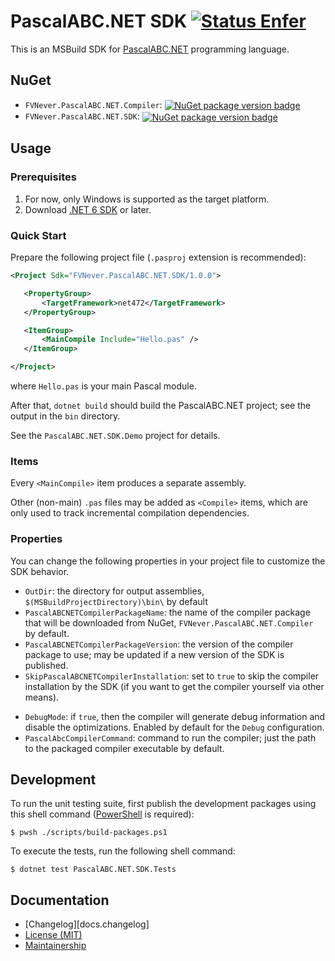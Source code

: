 PascalABC.NET SDK [![Status Enfer][status-enfer]][andivionian-status-classifier]
=================

This is an MSBuild SDK for [PascalABC.NET][pascalabc.net] programming language.

NuGet
-----

- `FVNever.PascalABC.NET.Compiler`: [<img valign="middle" src="https://img.shields.io/nuget/v/FVNever.PascalABC.NET.Compiler" alt="NuGet package version badge">][nuget.compiler.package]
- `FVNever.PascalABC.NET.SDK`: [<img valign="middle" src="https://img.shields.io/nuget/v/FVNever.PascalABC.NET.SDK" alt="NuGet package version badge">][nuget.sdk.package]

Usage
-----

### Prerequisites

1. For now, only Windows is supported as the target platform.
2. Download [.NET 6 SDK][dotnet.sdk] or later.

### Quick Start

Prepare the following project file (`.pasproj` extension is recommended):

```xml
<Project Sdk="FVNever.PascalABC.NET.SDK/1.0.0">

   <PropertyGroup>
       <TargetFramework>net472</TargetFramework>
   </PropertyGroup>

   <ItemGroup>
       <MainCompile Include="Hello.pas" />
   </ItemGroup>

</Project>
```

where `Hello.pas` is your main Pascal module.

After that, `dotnet build` should build the PascalABC.NET project; see the output in the `bin` directory.

See the `PascalABC.NET.SDK.Demo` project for details.

### Items

Every `<MainCompile>` item produces a separate assembly.

Other (non-main) `.pas` files may be added as `<Compile>` items, which are only used to track incremental compilation dependencies.

### Properties

You can change the following properties in your project file to customize the SDK behavior.

<!-- Sdk.props -->
- `OutDir`: the directory for output assemblies, `$(MSBuildProjectDirectory)\bin\` by default
- `PascalABCNETCompilerPackageName`: the name of the compiler package that will be downloaded from NuGet, `FVNever.PascalABC.NET.Compiler` by default.
- `PascalABCNETCompilerPackageVersion`: the version of the compiler package to use; may be updated if a new version of the SDK is published.
- `SkipPascalABCNETCompilerInstallation`: set to `true` to skip the compiler installation by the SDK (if you want to get the compiler yourself via other means).

<!-- Sdk.targets -->
- `DebugMode`: if `true`, then the compiler will generate debug information and disable the optimizations. Enabled by default for the `Debug` configuration.
- `PascalAbcCompilerCommand`: command to run the compiler; just the path to the packaged compiler executable by default.

Development
-----------

To run the unit testing suite, first publish the development packages using this shell command ([PowerShell][powershell] is required):

```console
$ pwsh ./scripts/build-packages.ps1
```

To execute the tests, run the following shell command:

```console
$ dotnet test PascalABC.NET.SDK.Tests
```

Documentation
-------------

- [Changelog][docs.changelog]
- [License (MIT)][docs.license]
- [Maintainership][docs.maintainership]

[andivionian-status-classifier]: https://github.com/ForNeVeR/andivionian-status-classifier#status-enfer-
[docs.license]: LICENSE.md
[docs.maintainership]: MAINTAINERSHIP.md
[dotnet.changelog]: CHANGELOG.md
[dotnet.sdk]: https://dotnet.microsoft.com/en-us/download
[nuget.compiler.package]: https://www.nuget.org/packages/FVNever.PascalABC.NET.Compiler/
[nuget.sdk.package]: https://www.nuget.org/packages/FVNever.PascalABC.NET.SDK/
[pascalabc.net.downloads]: http://pascalabc.net/en/download
[pascalabc.net]: http://pascalabc.net/en/
[powershell]: https://learn.microsoft.com/en-us/powershell/scripting/install/installing-powershell?view=powershell-7.2
[status-enfer]: https://img.shields.io/badge/status-enfer-orange.svg

